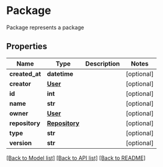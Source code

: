 # Package

Package represents a package

## Properties
Name | Type | Description | Notes
------------ | ------------- | ------------- | -------------
**created_at** | **datetime** |  | [optional] 
**creator** | [**User**](User.md) |  | [optional] 
**id** | **int** |  | [optional] 
**name** | **str** |  | [optional] 
**owner** | [**User**](User.md) |  | [optional] 
**repository** | [**Repository**](Repository.md) |  | [optional] 
**type** | **str** |  | [optional] 
**version** | **str** |  | [optional] 

[[Back to Model list]](../README.md#documentation-for-models) [[Back to API list]](../README.md#documentation-for-api-endpoints) [[Back to README]](../README.md)



